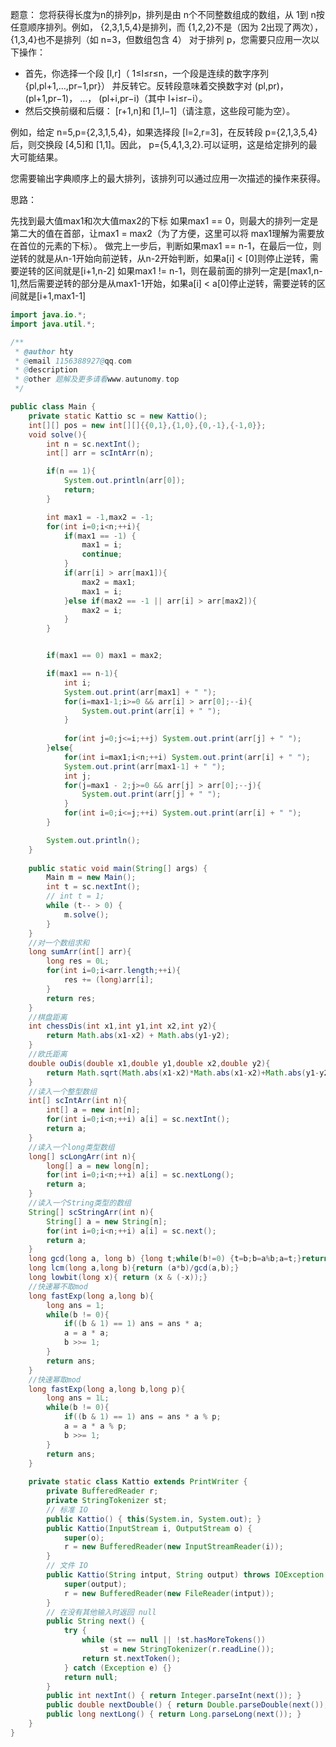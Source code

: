 题意：
您将获得长度为n的排列p，排列是由 n个不同整数组成的数组，从 1到 n按任意顺序排列。例如， {2,3,1,5,4}是排列，而 {1,2,2}不是（因为 2出现了两次）， {1,3,4}也不是排列（如 n=3，但数组包含 4）
对于排列 p，您需要只应用一次以下操作：
- 首先，你选择一个段 [l,r]（ 1≤l≤r≤n，一个段是连续的数字序列 {pl,pl+1,…,pr−1,pr}） 并反转它。反转段意味着交换数字对 (pl,pr)， (pl+1,pr−1)， ...， (pl+i,pr−i)（其中 l+i≤r−i）。
- 然后交换前缀和后缀： [r+1,n]和 [1,l−1]（请注意，这些段可能为空）。

例如，给定 n=5,p={2,3,1,5,4}，如果选择段 [l=2,r=3]，在反转段 p={2,1,3,5,4}后，则交换段 [4,5]和 [1,1]。因此， p={5,4,1,3,2}.可以证明，这是给定排列的最大可能结果。

您需要输出字典顺序上的最大排列，该排列可以通过应用一次描述的操作来获得。

思路：

先找到最大值max1和次大值max2的下标
如果max1 == 0，则最大的排列一定是第二大的值在首部，让max1 = max2（为了方便，这里可以将 max1理解为需要放在首位的元素的下标）。
做完上一步后，判断如果max1 == n-1，在最后一位，则逆转的就是从n-1开始向前逆转，从n-2开始判断，如果a[i] < [0]则停止逆转，需要逆转的区间就是[i+1,n-2]
如果max1 != n-1，则在最前面的排列一定是[max1,n-1],然后需要逆转的部分是从max1-1开始，如果a[i] < a[0]停止逆转，需要逆转的区间就是[i+1,max1-1]

```java
import java.io.*;
import java.util.*;

/**
 * @author hty
 * @email 1156388927@qq.com
 * @description
 * @other 题解及更多请看www.autunomy.top
 */

public class Main {
    private static Kattio sc = new Kattio();
    int[][] pos = new int[][]{{0,1},{1,0},{0,-1},{-1,0}};
    void solve(){
        int n = sc.nextInt();
        int[] arr = scIntArr(n);

        if(n == 1){
            System.out.println(arr[0]);
            return;
        }

        int max1 = -1,max2 = -1;
        for(int i=0;i<n;++i){
            if(max1 == -1) {
                max1 = i;
                continue;
            }
            if(arr[i] > arr[max1]){
                max2 = max1;
                max1 = i;
            }else if(max2 == -1 || arr[i] > arr[max2]){
                max2 = i;
            }
        }


        if(max1 == 0) max1 = max2;

        if(max1 == n-1){
            int i;
            System.out.print(arr[max1] + " ");
            for(i=max1-1;i>=0 && arr[i] > arr[0];--i){
                System.out.print(arr[i] + " ");
            }
 
            for(int j=0;j<=i;++j) System.out.print(arr[j] + " ");
        }else{
            for(int i=max1;i<n;++i) System.out.print(arr[i] + " ");
            System.out.print(arr[max1-1] + " ");
            int j;
            for(j=max1 - 2;j>=0 && arr[j] > arr[0];--j){
                System.out.print(arr[j] + " ");
            }
            for(int i=0;i<=j;++i) System.out.print(arr[i] + " ");
        }

        System.out.println();
    }
    
    public static void main(String[] args) {
        Main m = new Main();
        int t = sc.nextInt();
        // int t = 1;
        while (t-- > 0) {
            m.solve();
        }
    }
    //对一个数组求和
    long sumArr(int[] arr){
        long res = 0L;
        for(int i=0;i<arr.length;++i){
            res += (long)arr[i];
        }
        return res;
    }
    //棋盘距离
    int chessDis(int x1,int y1,int x2,int y2){
        return Math.abs(x1-x2) + Math.abs(y1-y2);
    }
    //欧氏距离
    double ouDis(double x1,double y1,double x2,double y2){
        return Math.sqrt(Math.abs(x1-x2)*Math.abs(x1-x2)+Math.abs(y1-y2)*Math.abs(y1-y2));
    }    
    //读入一个整型数组
    int[] scIntArr(int n){
        int[] a = new int[n];
        for(int i=0;i<n;++i) a[i] = sc.nextInt();
        return a;
    }
    //读入一个long类型数组
    long[] scLongArr(int n){
        long[] a = new long[n];
        for(int i=0;i<n;++i) a[i] = sc.nextLong();
        return a;
    }
    //读入一个String类型的数组
    String[] scStringArr(int n){
        String[] a = new String[n];
        for(int i=0;i<n;++i) a[i] = sc.next();
        return a;
    }
    long gcd(long a, long b) {long t;while(b!=0) {t=b;b=a%b;a=t;}return a;}
    long lcm(long a,long b){return (a*b)/gcd(a,b);}
    long lowbit(long x){ return (x & (-x));}
    //快速幂不取mod
    long fastExp(long a,long b){
        long ans = 1;
        while(b != 0){
            if((b & 1) == 1) ans = ans * a;
            a = a * a;
            b >>= 1;
        }
        return ans;
    }   
    //快速幂取mod
    long fastExp(long a,long b,long p){
        long ans = 1L;
        while(b != 0){
            if((b & 1) == 1) ans = ans * a % p;
            a = a * a % p;
            b >>= 1;
        }
        return ans;
    }    
    
    private static class Kattio extends PrintWriter {
        private BufferedReader r;
        private StringTokenizer st;
        // 标准 IO
        public Kattio() { this(System.in, System.out); }
        public Kattio(InputStream i, OutputStream o) {
            super(o);
            r = new BufferedReader(new InputStreamReader(i));
        }
        // 文件 IO
        public Kattio(String intput, String output) throws IOException {
            super(output);
            r = new BufferedReader(new FileReader(intput));
        }
        // 在没有其他输入时返回 null
        public String next() {
            try {
                while (st == null || !st.hasMoreTokens())
                    st = new StringTokenizer(r.readLine());
                return st.nextToken();
            } catch (Exception e) {}
            return null;
        }
        public int nextInt() { return Integer.parseInt(next()); }
        public double nextDouble() { return Double.parseDouble(next()); }
        public long nextLong() { return Long.parseLong(next()); }
    }
}
```